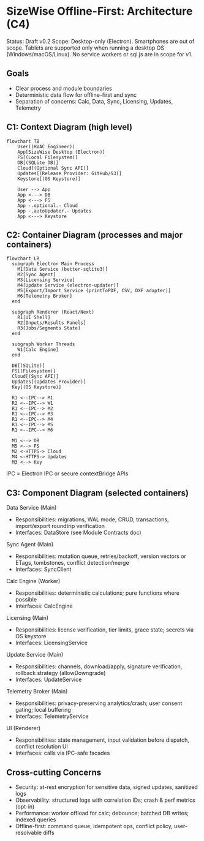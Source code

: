 # SizeWise Offline-First: Architecture (C4)

Status: Draft v0.2
Scope: Desktop-only (Electron). Smartphones are out of scope. Tablets are supported only when running a desktop OS (Windows/macOS/Linux). No service workers or sql.js are in scope for v1.

## Goals

- Clear process and module boundaries
- Deterministic data flow for offline-first and sync
- Separation of concerns: Calc, Data, Sync, Licensing, Updates, Telemetry

## C1: Context Diagram (high level)

```mermaid
flowchart TB
    User((HVAC Engineer))
    App[SizeWise Desktop (Electron)]
    FS[(Local Filesystem)]
    DB[(SQLite DB)]
    Cloud[(Optional Sync API)]
    Updates[(Release Provider: GitHub/S3)]
    Keystore[(OS Keystore)]

    User --> App
    App <---> DB
    App <---> FS
    App -.optional.- Cloud
    App -.autoUpdater.- Updates
    App <---> Keystore
```

## C2: Container Diagram (processes and major containers)

```mermaid
flowchart LR
  subgraph Electron Main Process
    M1[Data Service (better-sqlite3)]
    M2[Sync Agent]
    M3[Licensing Service]
    M4[Update Service (electron-updater)]
    M5[Export/Import Service (printToPDF, CSV, DXF adapter)]
    M6[Telemetry Broker]
  end

  subgraph Renderer (React/Next)
    R1[UI Shell]
    R2[Inputs/Results Panels]
    R3[Jobs/Segments State]
  end

  subgraph Worker Threads
    W1[Calc Engine]
  end

  DB[(SQLite)]
  FS[(Filesystem)]
  Cloud[(Sync API)]
  Updates[(Updates Provider)]
  Key[(OS Keystore)]

  R1 <--IPC--> M1
  R2 <--IPC--> W1
  R1 <--IPC--> M2
  R1 <--IPC--> M3
  R1 <--IPC--> M4
  R1 <--IPC--> M5
  R1 <--IPC--> M6

  M1 <--> DB
  M5 <--> FS
  M2 <-HTTPS-> Cloud
  M4 <-HTTPS-> Updates
  M3 <--> Key
```

IPC = Electron IPC or secure contextBridge APIs

## C3: Component Diagram (selected containers)

Data Service (Main)

- Responsibilities: migrations, WAL mode, CRUD, transactions, import/export roundtrip verification
- Interfaces: DataStore (see Module Contracts doc)

Sync Agent (Main)

- Responsibilities: mutation queue, retries/backoff, version vectors or ETags, tombstones, conflict detection/merge
- Interfaces: SyncClient

Calc Engine (Worker)

- Responsibilities: deterministic calculations; pure functions where possible
- Interfaces: CalcEngine

Licensing (Main)

- Responsibilities: license verification, tier limits, grace state; secrets via OS keystore
- Interfaces: LicensingService

Update Service (Main)

- Responsibilities: channels, download/apply, signature verification, rollback strategy (allowDowngrade)
- Interfaces: UpdateService

Telemetry Broker (Main)

- Responsibilities: privacy-preserving analytics/crash; user consent gating; local buffering
- Interfaces: TelemetryService

UI (Renderer)

- Responsibilities: state management, input validation before dispatch, conflict resolution UI
- Interfaces: calls via IPC-safe facades

## Cross-cutting Concerns

- Security: at-rest encryption for sensitive data, signed updates, sanitized logs
- Observability: structured logs with correlation IDs; crash & perf metrics (opt-in)
- Performance: worker offload for calc; debounce; batched DB writes; indexed queries
- Offline-first: command queue, idempotent ops, conflict policy, user-resolvable diffs
